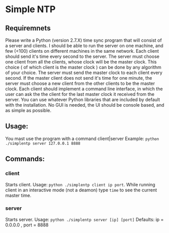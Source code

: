 Simple NTP
===========

Requiremnets
-------------

Please write a Python (version 2.7.X) time sync program that will consist of a server and clients.
I should be able to run the server on one machine, and few (<100) clients on different machines in the same network.
Each client should send it's time every second to the server.
The server must choose one client from all the clients, whose clock will be the master clock. This choice ( of which client is the master clock ) can be done by any algorithm of your choice.
The server must send the master clock to each client every second.
If the master client does not send it's time for one minute, the server must choose a new client from the other clients to be the master clock.
Each client should implement a command line interface, in which the user can ask the the client for the last master clock it received from the server.
You can use whatever Python libraries that are included by default with the installation.
No GUI is needed, the UI should be console based, and as simple as possible.



Usage:
------

You mast use the program with a command client|server
Example: `python ./simplentp server 127.0.0.1 8888`

## Commands:

### client
Starts client. Usage: `python ./simplentp client ip port`. While running client in an interactive mode (not a deamon)  type `time` to see the current master time.
### server
Starts server. Usage: `python ./simplentp server [ip] [port]`
Defaults: ip = 0.0.0.0 , port = 8888
